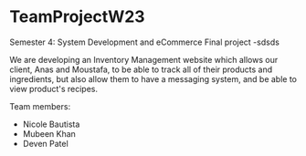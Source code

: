 # TeamProjectW23
Semester 4: System Development and eCommerce Final project -sdsds

We are developing an Inventory Management website which allows our client, Anas and Moustafa, to be able to track all of their products and ingredients, but also allow them to have a messaging system, and be able to view product's recipes.

Team members:
  - Nicole Bautista
  - Mubeen Khan
  - Deven Patel
